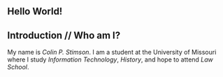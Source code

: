 **Hello World!**
---------


## Introduction // Who am I?

My name is *Colin P. Stimson*. I am a student at the University of Missouri where I study *Information Technology*, *History*, and hope to attend *Law School*.
